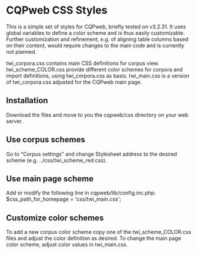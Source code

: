 # CQPweb CSS Styles
This is a simple set of styles for CQPweb, briefly tested on v3.2.31. It uses global variables to define a color scheme and is thus easily customizable. Further customization and refinement, e.g. of aligning table columns based on their content, would require changes to the main code and is currently not planned.

twi_corpora.css contains main CSS definitions for corpus view. 
twi_scheme_COLOR.css provide different color schemes for corpora and import definitions, using twi_corpora.css as basis.
twi_main.css is a version of twi_corpora.css adjusted for the CQPweb main page.

## Installation
Download the files and move to you the cqpweb/css directory on your web server.

## Use corpus schemes
Go to "Corpus settings" and change Stylesheet address to the desired scheme (e.g. ../css/twi_scheme_red.css).

## Use main page scheme
Add or modify the following line in cqpweb/lib/config.inc.php:
$css_path_for_homepage = 'css/twi_main.css';

## Customize color schemes 
To add a new corpus color scheme copy one of the twi_scheme_COLOR.css files and adjust the color definition as desired.
To change the main page color scheme, adjust color values in twi_main.css.

